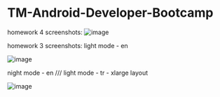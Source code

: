 # TM-Android-Developer-Bootcamp
homework 4 screenshots: 
![image](https://user-images.githubusercontent.com/48220433/205096775-93cd0f5e-6533-461d-90cd-267f19f69927.png)












homework 3 screenshots:
light mode - en

![image](https://user-images.githubusercontent.com/48220433/204115818-dbd58a1c-fe36-4c59-975f-093e104a9995.png)

night mode - en ///  light mode - tr - xlarge layout

![image](https://user-images.githubusercontent.com/48220433/204115991-c0f0ebdb-5bab-462a-b85a-7531838bb76a.png)
